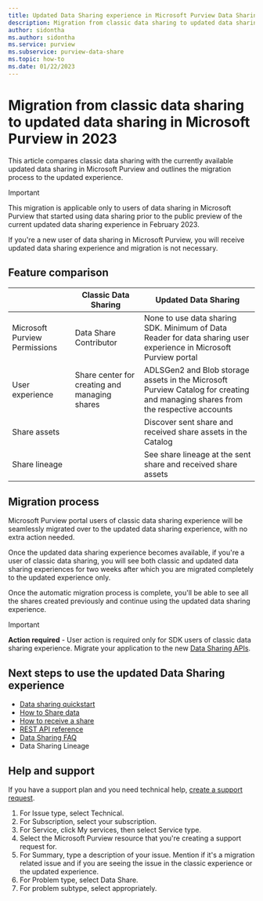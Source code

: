 ```yaml
---
title: Updated Data Sharing experience in Microsoft Purview Data Sharing starting 2023
description: Migration from classic data sharing to updated data sharing in Microsoft Purview in 2023.
author: sidontha
ms.author: sidontha
ms.service: purview
ms.subservice: purview-data-share
ms.topic: how-to
ms.date: 01/22/2023
---
```

# Migration from classic data sharing to updated data sharing in Microsoft Purview in 2023

This article compares classic data sharing with the currently available updated data sharing in Microsoft Purview and outlines the migration process to the updated experience.

> [!IMPORTANT]
> This migration is applicable only to users of data sharing in Microsoft Purview that started using data sharing prior to the public preview of the current updated data sharing experience in February 2023. 

If you're a new user of data sharing in Microsoft Purview, you will receive updated data sharing experience and migration is not necessary.

##	Feature comparison

| | **Classic Data Sharing** | **Updated Data Sharing** |
|---|---|---|
|Microsoft Purview Permissions|Data Share Contributor|None to use data sharing SDK. Minimum of Data Reader for data sharing user experience in Microsoft Purview portal|
|User experience|Share center for creating and managing shares|ADLSGen2 and Blob storage assets in the Microsoft Purview Catalog for creating and managing shares from the respective accounts|
|Share assets| |Discover sent share and received share assets in the Catalog|
|Share lineage| |See share lineage at the sent share and received share assets|

##	Migration process

Microsoft Purview portal users of classic data sharing experience will be seamlessly migrated over to the updated data sharing experience, with no extra action needed. 

Once the updated data sharing experience becomes available, if you're a user of classic data sharing, you will see both classic and updated data sharing experiences for two weeks after which you are migrated completely to the updated experience only. 

Once the automatic migration process is complete, you'll be able to see all the shares created previously and continue using the updated data sharing experience.   

> [!IMPORTANT]
> **Action required** - User action is required only for SDK users of classic data sharing experience. Migrate your application to the new [Data Sharing APIs](/rest/api/purview/).

## Next steps to use the updated Data Sharing experience

* [Data sharing quickstart](quickstart-data-share.md)
* [How to Share data](how-to-share-data.md)
* [How to receive a share](how-to-receive-share.md)
* [REST API reference](/rest/api/purview/)
* [Data Sharing FAQ](how-to-data-share-faq.md)
* Data Sharing Lineage

##	Help and support

If you have a support plan and you need technical help, [create a support request](https://portal.azure.com/#blade/Microsoft_Azure_Support/HelpAndSupportBlade/newsupportrequest).

1. For Issue type, select Technical.  
1. For Subscription, select your subscription.  
1. For Service, click My services, then select Service type.  
1. Select the Microsoft Purview resource that you're creating a support request for.  
1. For Summary, type a description of your issue. Mention if it's a migration related issue and if you are seeing the issue in the classic experience or the updated experience.  
1. For Problem type, select Data Share.  
1. For problem subtype, select appropriately. 